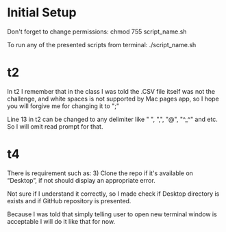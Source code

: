 # Initial Setup

Don't forget to change permissions:
chmod 755 script_name.sh

To run any of the presented scripts from terminal:
./script_name.sh

# t2

In t2 I remember that in the class I was told the .CSV file
itself was not the challenge, and 
white spaces is not supported by Mac pages app, so I hope you will forgive me
for changing it to ";"

Line 13 in t2 can be changed to any delimiter like " ",
",", "@", "^_^" and etc.
So I will omit read prompt for that.

# t4

There is requirement such as:
3) Clone the repo if it's available on “Desktop”, if not should display an appropriate error.

Not sure if I understand it correctly, so I made check if 
Desktop directory is exists and if GitHub repository is presented.

Because I was told that simply telling user to open new terminal window is acceptable
I will do it like that for now.
